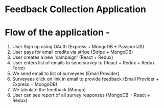 # Feedback Collection Application

# Flow of the application -

1. User Sign up using OAuth (Express + MongoDB + PassportJS)
2. User pays for email credits via stripe (Stripe + MongoDB)
3. User creates a new 'campaign' (React + Redux)
4. User enters list of emails to send survey to (React + Redux + Redux Form)
5. We send email to list of surveyees (Email Provider)
6. Surveyees click on link in email to provide feedback (Email Provider + Express + MongoDB)
7. We tabulate the feedback (Mongo)
8. User can see report of all survey responses (MongoDB + React + Redux)